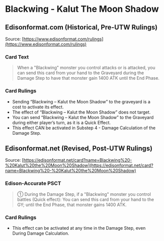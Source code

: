 # Blackwing - Kalut The Moon Shadow

## Edisonformat.com (Historical, Pre-UTW Rulings)

Source: [https://www.edisonformat.com/rulings](https://www.edisonformat.com/rulings)

### Card Text

> When a "Blackwing" monster you control attacks or is attacked, you can send this card from your hand to the Graveyard during the Damage Step to have that monster gain 1400 ATK until the End Phase.

### Card Rulings

*   Sending “Blackwing – Kalut the Moon Shadow” to the graveyard is a cost to activate its effect.
*   The effect of “Blackwing – Kalut the Moon Shadow” does not target.
*   You can send “Blackwing – Kalut the Moon Shadow” to the Graveyard during either player’s turn, as it is a Quick Effect.
*   This effect CAN be activated in Substep 4 - Damage Calculation of the Damage Step.

## Edisonformat.net (Revised, Post-UTW Rulings)

Source: [https://edisonformat.net/card?name=Blackwing%20-%20Kalut%20the%20Moon%20Shadow](https://edisonformat.net/card?name=Blackwing%20-%20Kalut%20the%20Moon%20Shadow)

### Edison-Accurate PSCT

> ① During the Damage Step, if a "Blackwing" monster you control battles (Quick effect):
> You can send this card from your hand to the GY; until the End Phase, that monster gains 1400 ATK.

### Card Rulings

*   This effect can be activated at any time in the Damage Step, even During Damage Calculation.
            